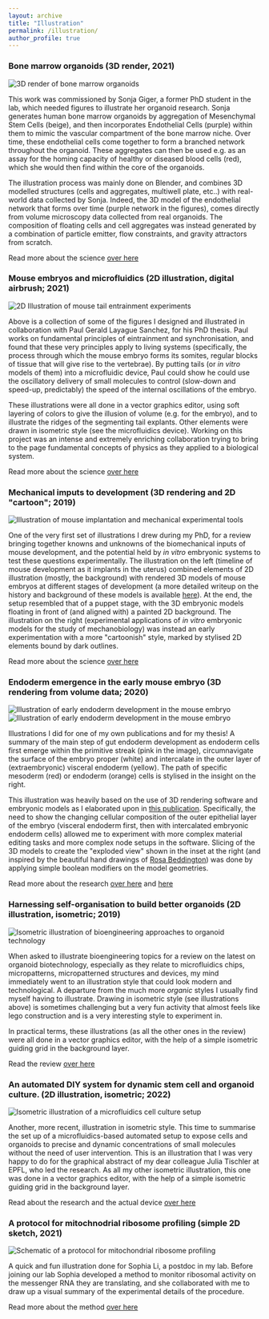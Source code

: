```yaml
---
layout: archive
title: "Illustration"
permalink: /illustration/
author_profile: true
---
```

<!-- 🙋‍♂️ <span style="background-color: #fff194"> **I am open for commissions**. Do contact me to discuss scientific illustrations in any of the styles below. </span>
<br/><br/> -->

<!-- In my own practice (mouse development and stem cell biology), I have explored and elaborated on the themes of "Drawing as a way of Knowing" (see e.g. Anderson 2017) with a focus on the use of 2.5D and 3D volumetric data as a tool to foster visual-spatial literacy and penetrative thinking skills in the field of Developmental Biology (see [my work on this topic](https://www.biorxiv.org/content/10.1101/2020.11.23.393991v1)). Still, and given the interdisciplinary and heterogeneous nature of my lab, I have also come to illustrate a variety of other topics. These works have made the pages of several pieces of literature in a variety of fields, yet never existed in a collected, easy to find place. <span style="background-color: #ceeff0">This page wants to be some form of digital scrapbook where all these illustrations may find a home.</span> -->

### Bone marrow organoids (3D render, 2021)

![3D render of bone marrow organoids](https://StefanoVianello.github.io/images/Illustration_sonja01.PNG)

This work was commissioned by Sonja Giger, a former PhD student in the lab, which needed figures to illustrate her organoid research. Sonja generates human bone marrow organoids by aggregation of Mesenchymal Stem Cells (beige), and then incorporates Endothelial Cells (purple) within them to mimic the vascular compartment of the bone marrow niche. Over time, these endothelial cells come together to form a branched network throughout the organoid. These aggregates can then be used e.g. as an assay for the homing capacity of healthy or diseased blood cells (red), which she would then find within the core of the organoids.

The illustration process was mainly done on Blender, and combines 3D modelled structures (cells and aggregates, multiwell plate, etc..) with real-world data collected by Sonja. Indeed, the 3D model of the endothelial network that forms over time (purple network in the figures), comes directly from volume microscopy data collected from real organoids. The composition of  floating cells and cell aggregates was instead generated by a combination of particle emitter, flow constraints, and gravity attractors from scratch.

Read more about the science [over here](https://www.biorxiv.org/content/10.1101/2021.05.26.445803v1)

### Mouse embryos and microfluidics (2D illustration, digital airbrush; 2021)

![2D Illustration of mouse tail entrainment experiments](https://StefanoVianello.github.io/images/Illustration_paul01.PNG)

Above is a collection of some of the figures I designed and illustrated in collaboration with Paul Gerald Layague Sanchez, for his PhD thesis. Paul works on fundamental principles of eintrainment and synchronisation, and found that these very principles apply to living systems (specifically, the process through which the mouse embryo forms its somites, regular blocks of tissue that will give rise to the vertebrae). By putting tails (or *in vitro* models of them) into a microfluidic device, Paul could show he could use the oscillatory delivery of  small molecules to control (slow-down and speed-up, predictably) the speed of the internal oscillations of the embryo.

These illustrations were all done in a vector graphics editor, using soft layering of colors to give the illusion of volume (e.g. for the embryo), and to illustrate the ridges of the segmenting tail explants. Other elements were drawn in isometric style (see the microfluidics device). Working on this project was an intense and extremely enriching collaboration trying to bring to the page fundamental concepts of physics as they applied to a biological system.   

Read more about the science [over here](https://doi.org/10.11588/heidok.00029209)

### Mechanical imputs to development (3D rendering and 2D "cartoon"; 2019)

![Illustration of mouse implantation and mechanical experimental tools](https://StefanoVianello.github.io/images/Illustration_me01.PNG)

One of the very first set of illustrations I drew during my PhD, for a review bringing together knowns and unknowns of the biomechanical inputs of mouse development, and the potential held by *in vitro* embryonic systems to test these questions experimentally. The illustration on the left (timeline of mouse development as it implants in the uterus) combined elements of 2D illustration (mostly, the background) with rendered 3D models of mouse embryos at different stages of development (a more detailed writeup on the history and background of these models is available [here](https://www.biorxiv.org/content/10.1101/2020.11.23.393991v1)). At the end, the setup resembled that of a puppet stage, with the 3D embryonic models floating in front of (and aligned with) a painted 2D background. The illustration on the right (experimental applications of *in vitro* embryonic models for the study of mechanobiology) was instead an early experimentation with a more "cartoonish" style, marked by stylised 2D elements bound by dark outlines.

Read more about the science [over here](https://www.sciencedirect.com/science/article/pii/S1534580719301479)


### Endoderm emergence in the early mouse embryo (3D rendering from volume data; 2020)

![Illustration of early endoderm development in the mouse embryo](https://StefanoVianello.github.io/images/Illustration_me02.PNG)
![Illustration of early endoderm development in the mouse embryo](https://StefanoVianello.github.io/images/Illustration_me03.PNG)

Illustrations I did for one of my own publications and for my thesis! A summary of the main step of gut endoderm development as endoderm cells first emerge within the primitive streak (pink in the image), circumnavigate the surface of the embryo proper (white) and intercalate in the outer layer of (extraembryonic) visceral endoderm (yellow). The path of specific mesoderm (red) or endoderm (orange) cells is stylised in the insight on the right.

This illustration was heavily based on the use of 3D rendering software and embryonic models as I elaborated upon in [this publication](https://www.biorxiv.org/content/10.1101/2020.11.23.393991v1). Specifically, the need to show the changing cellular composition of the outer epithelial layer of the embryo (visceral endoderm first, then with intercalated embryonic endoderm cells) allowed me to experiment with more complex material editing tasks and more complex node setups in the software. Slicing of the 3D models to create the "exploded view" shown in the inset at the right (and inspired by the beautiful hand drawings of [Rosa Beddington]()) was done by applying simple boolean modifiers on the model geometries.

Read more about the  research [over here](https://www.biorxiv.org/content/10.1101/2020.06.07.138883v3) and [here](https://infoscience.epfl.ch/record/291467)



### Harnessing self-organisation to build better organoids (2D illustration, isometric; 2019)

![Isometric illustration of bioengineering approaches to organoid technology](https://StefanoVianello.github.io/images/Illustration_brassard01.PNG)

When asked to illustrate bioengineering topics for a review on the latest on organoid biotechnology, especially as they relate to microfluidics chips, micropatterns, micropatterned structures and devices, my mind immediately went to an illustration style that could look modern and technological. A departure from the much more *organic* styles I usually find myself having to illustrate. Drawing in isometric style (see illustrations above) is sometimes challenging but a very fun activity that almost feels like lego construction and is a very interesting style to experiment in.

In practical terms, these illustrations (as all the other ones in the review) were all done in a vector graphics editor, with the help of a simple isometric guiding grid in the background layer.

Read the review [over here](https://doi.org/10.1016/j.stem.2019.05.005)


### An automated DIY system for dynamic stem cell and organoid culture.  (2D illustration, isometric; 2022)

![Isometric illustration of a microfluidics cell culture setup](https://StefanoVianello.github.io/images/Illustration_Julia01.PNG)

Another, more recent, illustration in isometric style. This time to summarise the set up of a microfluidics-based automated setup to expose cells and organoids to precise and dynamic concentrations of small molecules without the need of user intervention. This is an illustration that I was very happy to do for the graphical abstract of my dear colleague Julia Tischler at EPFL, who led the research. As all my other isometric illustration, this one was done in a vector graphics editor, with the help of a simple isometric guiding grid in the background layer.

Read about the research and the actual device [over here](https://doi.org/10.1016/j.crmeth.2022.100244)

### A protocol for mitochnodrial ribosome profiling  (simple 2D sketch, 2021)

![Schematic of a protocol for mitochondrial ribosome profiling](https://StefanoVianello.github.io/images/Illustration_sophia01.PNG)

A quick and fun illustration done for Sophia Li, a postdoc in my lab. Before joining our lab Sophia developed a method to monitor ribosomal activity on the messenger RNA they are translating, and she collaborated with me to draw up a visual summary of the experimental details of the procedure.

Read more about the method [over here](https://www.nature.com/articles/s41596-021-00517-1)


<!--- ### Human and mouse developmental models (simple 2D illustration; 2021)

Read more about the research [over here](https://www.nature.com/articles/s41563-020-00829-9)
![2D illustration of mouse and human embryonic models](https://StefanoVianello.github.io/images/Illustration_lutolf01.PNG) ---->
